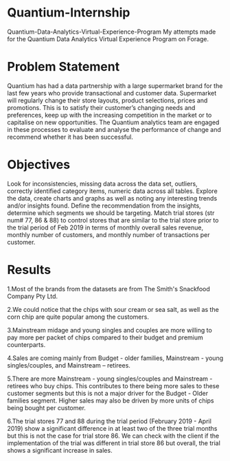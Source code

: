 # Quantium-Internship

Quantium-Data-Analytics-Virtual-Experience-Program
My attempts made for the Quantium Data Analytics Virtual Experience Program on Forage.

# Problem Statement

Quantium has had a data partnership with a large supermarket brand for the last few years who provide transactional and customer data. Supermarket will regularly change their store layouts, product selections, prices and promotions. This is to satisfy their customer’s changing needs and preferences, keep up with the increasing competition in the market or to capitalise on new opportunities. The Quantium analytics team are engaged in these processes to evaluate and analyse the performance of change and recommend whether it has been successful.

# Objectives

Look for inconsistencies, missing data across the data set, outliers, correctly identified category items, numeric data across all tables.
Explore the data, create charts and graphs as well as noting any interesting trends and/or insights found.
Define the recommendation from the insights, determine which segments we should be targeting.
Match trial stores (str num# 77, 86 & 88) to control stores that are similar to the trial store prior to the trial period of Feb 2019 in terms of monthly overall sales revenue, monthly number of customers, and monthly number of transactions per customer.

# Results

1.Most of the brands from the datasets are from The Smith's Snackfood Company Pty Ltd.

2.We could notice that the chips with sour cream or sea salt, as well as the corn chip are quite popular among the customers.

3.Mainstream midage and young singles and couples are more willing to pay more per packet of chips compared to their budget and premium counterparts.

4.Sales are coming mainly from Budget - older families, Mainstream - young singles/couples, and Mainstream – retirees.

5.There are more Mainstream - young singles/couples and Mainstream - retirees who buy chips. This contributes to there being more sales to these customer segments but this is not a major driver for the Budget - Older families segment. Higher sales may also be driven by more units of chips being bought per customer.

6.The trial stores 77 and 88 during the trial period (February 2019 - April 2019) show a significant difference in at least two of the three trial months but this is not the case for trial store 86. We can check with the client if the implementation of the trial was different in trial store 86 but overall, the trial shows a significant increase in sales.

